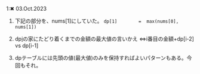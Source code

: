 1:✖ 03.Oct.2023

1. 下記の部分を、nums[1]にしていた。
`dp[1]        =  max(nums[0], nums[1])`


 2. dp[i](i番目)の家にたどり着くまでの金額の最大値の言いかえ
⇔i番目の金額+dp[i-2] vs dp[i-1]

3. dpテーブルには先頭の値(最大値)のみを保持すればよいパターンもある。今回もそれ。
